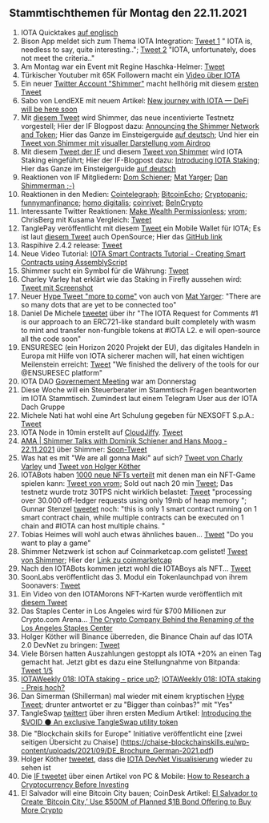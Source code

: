 ## Stammtischthemen für Montag den 22.11.2021

1. IOTA Quicktakes [auf englisch](https://www.youtube.com/watch?v=xS9ve6xI3Uo)
2. Bison App meldet sich zum Thema IOTA Integration: [Tweet 1](https://twitter.com/bisonapp/status/1460512287865950212?s=20) " IOTA is, needless to say, quite interesting.."; [Tweet 2](https://twitter.com/bisonapp/status/1460512417033691138?s=20) "IOTA, unfortunately, does not meet the criteria.."
3. Am Montag war ein Event mit Regine Haschka-Helmer: [Tweet](https://twitter.com/iota/status/1457996590245990400?s=20)
4. Türkischer Youtuber mit 65K Followern macht ein [Video über IOTA](https://www.youtube.com/watch?v=6Z-5n8oCQFE)
5. Ein neuer [Twitter Account "Shimmer"](https://twitter.com/shimmernet/status/1460594729847078913) macht hellhörig mit diesem [ersten Tweet](https://twitter.com/shimmernet/status/1460594729847078913?s=20)
6. Sabo von LendEXE mit neuem Artikel: [New journey with IOTA — DeFi will be here soon](https://medium.com/@sabog/how-i-joined-iota-but-wait-no-defi-when-defi-3071a400afa5)
7. Mit [diesem Tweet](https://twitter.com/shimmernet/status/1460608800994508805?s=20) wird Shimmer, das neue incentivierte Testnetz vorgestell; Hier der IF Blogpost dazu: [Announcing the Shimmer Network and Token](https://blog.shimmer.network/announcing-the-shimmer-network-and-token/); Hier das Ganze im Einsteigerguide [auf deutsch](https://iota-einsteiger-guide.de/iota-shimmer.html); Und hier ein [Tweet von Shimmer mit visualler Darstellung vom Airdrop](https://twitter.com/shimmernet/status/1461620345769766912?s=20)
8. Mit diesem [Tweet der IF](https://twitter.com/iota/status/1460625153935695874?s=20) und diesem [Tweet von Shimmer](https://twitter.com/shimmernet/status/1460638874229694473?s=20) wird IOTA Staking eingeführt; Hier der IF-Blogpost dazu: [Introducing IOTA Staking](https://blog.iota.org/introducing-iota-staking/); Hier das Ganze im Einsteigerguide [auf deutsch](https://iota-einsteiger-guide.de/iota-staking.html)
9. Reaktionen von IF Mitgliedern: [Dom Schiener](https://twitter.com/DomSchiener/status/1460619600987660288?s=20); [Mat Yarger](https://twitter.com/Mat_Yarger/status/1460643128558370817?s=20); [Dan Shimmerman ;-)](https://twitter.com/DanSimerman/status/1460722613815283718?s=20)
10. Reaktionen in den Medien: [Cointelegraph](https://cointelegraph.com/news/iota-foundation-to-launch-staging-network-and-reward-token?utm_content=buffer6623e&utm_medium=social&utm_source=twitter.com&utm_campaign=buffer); [BitcoinEcho](https://www.btc-echo.de/news/hallo-shimmer-iota-fuehrt-staking-rewards-ein-129451/); [Cryptopanic](https://cryptopanic.com/news/13356357/IOTA-Launches-Shimmer-Staging-Network-and-Introduces-Staking-Rewards?utm_source=notifications&utm_medium=twitter&utm_campaign=Twitter+Trending); [funnymanfinance](https://funnymanfinance.com/incentivizing-the-iota-2-0-testnet-thoughts-from-a-tangleaccountant/); [homo digitalis](https://homo-digitalis.net/iota-announces-staking/); [coinrivet](https://t.co/rexHxNM0FJ?amp=1); [BeInCrypto](https://de.beincrypto.com/iota-kurs-steigt-um-20-nach-staking-und-shimmer-upgrade/)
11. Interessante Twitter Reaktionen: [Make Wealth Permissionless](https://twitter.com/TangleAcctant/status/1460614166981627905?s=20); [vrom](https://twitter.com/Vrom14286662/status/1460685225080598539?s=20); ChrisBerg mit Kusama Vergleich: [Tweet](https://twitter.com/Chrizern/status/1460925708537114624?s=20)
12. TanglePay veröffentlicht mit diesem [Tweet](https://twitter.com/tanglepaycom/status/1460771417260105731?s=20) ein Mobile Wallet für IOTA; Es ist laut [diesem Tweet](https://twitter.com/tanglepaycom/status/1460820031172792325?s=20) auch OpenSource; Hier das [GitHub link](https://github.com/tanglepay)
13. Raspihive 2.4.2 release: [Tweet](https://twitter.com/raspihive/status/1460671260141236233?s=20)
14. Neue Video Tutorial: [IOTA Smart Contracts Tutorial - Creating Smart Contracts using AssemblyScript](https://www.youtube.com/watch?v=P5HMgmY3DMM&feature=youtu.be)
15. Shimmer sucht ein Symbol für die Währung: [Tweet](https://twitter.com/shimmernet/status/1460895526497488903?s=20)
16. Charley Varley hat erklärt wie das Staking in Firefly aussehen wird: [Tweet mit Screenshot](https://twitter.com/Vrom14286662/status/1460904778632941571?s=20)
17. Neuer [Hype Tweet "more to come"](https://twitter.com/DomSchiener/status/1461124104833093633?s=20) von auch von [Mat Yarger](https://twitter.com/Mat_Yarger/status/1456348888097558528?s=20): "There are so many dots that are yet to be connected too"
18. Daniel De Michele [tweetet](https://twitter.com/carpclash/status/1460978455378645003?s=20) über ihr "The IOTA Request for Comments #1 is our approach to an ERC721-like standard built completely with wasm to mint and transfer non-fungible tokens at #IOTA L2. e will open-source all the code soon"
19. ENSURESEC (ein Horizon 2020 Projekt der EU), das digitales Handeln in Europa mit Hilfe von IOTA sicherer machen will, hat einen wichtigen Meilenstein erreicht: [Tweet](https://twitter.com/ensuresec_eu/status/1460993675404750856?s=20) "We finished the delivery of the tools for our @ENSURESEC platform"
20. IOTA DAO [Governement Meeting](https://www.youtube.com/watch?v=Jv2Z7whQJOE) war am Donnerstag
21. Diese Woche will ein Steuerberater im Stammtisch Fragen beantworten im IOTA Stammtisch. Zumindest laut einem Telegram User aus der IOTA Dach Gruppe
22. Michele Nati hat wohl eine Art Schulung gegeben für NEXSOFT S.p.A.: [Tweet](https://twitter.com/michelenati/status/1461337262206115850?s=20)
23. IOTA Node in 10min erstellt auf [CloudJiffy](https://cloudjiffy.com/). [Tweet](https://twitter.com/IotaSonic/status/1460560597700026371?s=20)
24. [AMA | Shimmer Talks with Dominik Schiener and Hans Moog - 22.11.2021](https://www.youtube.com/watch?v=RNEPZ3_0TeE&feature=youtu.be) über Shimmer: [Soon-Tweet](https://twitter.com/shimmernet/status/1461383723375640581?s=20)
25. Was hat es mit "We are all gonna Maki" auf sich? [Tweet von Charly Varley](https://twitter.com/c_varley/status/1461379984619098121?s=20) und [Tweet von Holger Köther](https://twitter.com/HolgerKoether/status/1461380320918446080?s=20)
26. IOTABots haben [1000 neue NFTs verteilt](https://twitter.com/iotabots/status/1461416013182947335?s=20) mit denen man ein NFT-Game spielen kann: [Tweet von vrom](https://twitter.com/Vrom14286662/status/1461586297471045632?s=20); Sold out nach 20 min [Tweet](https://twitter.com/iotabots/status/1461422474537672707?s=20); Das testnetz wurde trotz 30TPS nicht wirklich belastet: [Tweet](https://twitter.com/fijter/status/1461697251710058497?s=20) "processing over 30.000 off-ledger requests using only 19mb of heap memory "; Gunnar Stenzel [tweetet](https://twitter.com/Gunnar_Stenzel/status/1461699286220038147?s=20) noch: "this is only 1 smart contract running on 1 smart contract chain, while multiple contracts can be executed on 1 chain and #IOTA can host multiple chains. "
27. Tobias Heimes will wohl auch etwas ähnliches bauen... [Tweet](https://twitter.com/heimes_tobias/status/1461432289217417228?s=20) "Do you want to play a game"
28. Shimmer Netzwerk ist schon auf Coinmarketcap.com gelistet! [Tweet von Shimmer](https://twitter.com/shimmernet/status/1461658376677609474?s=20); Hier der [Link zu coinmarketcap](https://coinmarketcap.com/currencies/shimmer/)
29. Nach den IOTABots kommen jetzt wohl die IOTABoys als NFT... [Tweet](https://twitter.com/IOTABOYS/status/1461384223907008525?s=20)
30. SoonLabs veröffentlicht das 3. Modul ein Tokenlaunchpad von ihrem Soonavers: [Tweet](https://twitter.com/soon_labs/status/1461379661804367873?s=20)
31. Ein Video von den IOTAMorons NFT-Karten wurde veröffentlich mit [diesem Tweet](https://twitter.com/iotamorons/status/1461348759019798528?s=20)
32. Das Staples Center in Los Angeles wird für $700 Millionen zur Crypto.com Arena... [The Crypto Company Behind the Renaming of the Los Angeles Staples Center](https://www.nytimes.com/2021/11/18/technology/crypto-staples-center-la.html)
33. Holger Köther will Binance überreden, die Binance Chain auf das IOTA 2.0 DevNet zu bringen: [Tweet](https://twitter.com/HolgerKoether/status/1461427945894035464?s=20)
34. Viele Börsen hatten Auszahlungen gestoppt als IOTA +20% an einen Tag gemacht hat. Jetzt gibt es dazu eine Stellungnahme von Bitpanda: [Tweet 1/5](https://twitter.com/bitpanda/status/1461676155078127619?s=20)
35. [IOTAWeekly 018: IOTA staking - price up?](https://www.youtube.com/watch?v=q5CIMXh2UuU); [IOTAWeekly 018: IOTA staking - Preis hoch?](https://www.youtube.com/watch?v=sx2yaI5fzfk)
36. Dan Simerman (Shillerman) mal wieder mit einem kryptischen [Hype Tweet](https://twitter.com/DanSimerman/status/1461962259241000964?s=20); drunter antwortet er zu "Bigger than coinbas?" mit "Yes"
37. TangleSwap [twittert](https://twitter.com/TangleSwapE/status/1462179282910801924?s=20) über ihren ersten Medium Artikel: [Introducing the $VOID ⚫
An exclusive TangleSwap utility token](https://tangleswap.medium.com/introducing-the-void-45f7b44bbba0) 
38. Die "Blockchain skills for Europe" Initiative veröffentlicht eine [zwei seitigen Übersicht zu Chaise] (https://chaise-blockchainskills.eu/wp-content/uploads/2021/09/DE_Brochure_German-2021.pdf)
39. Holger Köther [tweetet](https://twitter.com/holgerkoether/status/1461355568614940681?s=21), dass die [IOTA DevNet Visualisierung](https://v2.iota.org/visualizer) wieder zu sehen ist
40. Die [IF tweetet](https://twitter.com/iota/status/1461366478217695240?s=20) über einen Artikel von PC & Mobile: [How to Research a Cryptocurrency Before Investing](https://www.makeuseof.com/how-research-cryptocurrency/)
41. El Salvador will eine Bitcoin City bauen; CoinDesk Artikel: [El Salvador to Create ‘Bitcoin City,’ Use $500M of Planned $1B Bond Offering to Buy More Crypto](https://www.coindesk.com/business/2021/11/21/el-salvador-to-create-bitcoin-city-use-500m-of-planned-1b-bond-offering-to-buy-more-crypto/)
